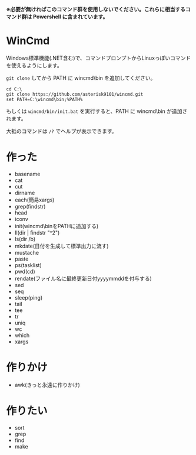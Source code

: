 **※必要が無ければこのコマンド群を使用しないでください。これらに相当するコマンド群は Powershell に含まれています。**

# WinCmd

Windows標準機能(.NET含む)で、コマンドプロンプトからLinuxっぽいコマンドを使えるようにします。

`git clone` してから PATH に wincmd\bin を追加してください。

```
cd C:\
git clone https://github.com/asterisk9101/wincmd.git
set PATH=C:\wincmd\bin;%PATH%
```

もしくは `wincmd/bin/init.bat` を実行すると、PATH に wincmd\bin が追加されます。

大抵のコマンドは `/?` でヘルプが表示できます。


# 作った

- basename
- cat
- cut
- dirname
- each(簡易xargs)
- grep(findstr)
- head
- iconv
- init(wincmd\binをPATHに追加する)
- ll(dir | findstr "^2")
- ls(dir /b)
- mkdate(日付を生成して標準出力に流す)
- mustache
- paste
- ps(tasklist)
- pwd(cd)
- rendate(ファイル名に最終更新日付yyyymmddを付与する)
- sed
- seq
- sleep(ping)
- tail
- tee
- tr
- uniq
- wc
- which
- xargs

# 作りかけ

- awk(きっと永遠に作りかけ)

# 作りたい
- sort
- grep
- find
- make
